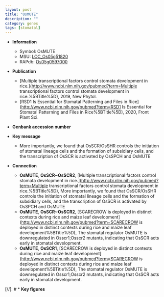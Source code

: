 ```yaml
---
layout: post
title: "OsMUTE"
description: ""
category: genes
tags: [stomatal]
---
```


* **Information**  
    + Symbol: OsMUTE  
    + MSU: [LOC_Os05g51820](http://rice.uga.edu/cgi-bin/ORF_infopage.cgi?orf=LOC_Os05g51820)  
    + RAPdb: [Os05g0597000](https://rapdb.dna.affrc.go.jp/locus/?name=Os05g0597000)  

* **Publication**  
    + [Multiple transcriptional factors control stomata development in rice.](http://www.ncbi.nlm.nih.gov/pubmed?term=Multiple transcriptional factors control stomata development in rice.%5BTitle%5D), 2019, New Phytol.
    + [RSD1 Is Essential for Stomatal Patterning and Files in Rice](http://www.ncbi.nlm.nih.gov/pubmed?term=RSD1 Is Essential for Stomatal Patterning and Files in Rice%5BTitle%5D), 2020, Front Plant Sci.

* **Genbank accession number**  

* **Key message**  
    + More importantly, we found that OsSCR/OsSHR controls the initiation of stomatal lineage cells and the formation of subsidiary cells, and the transcription of OsSCR is activated by OsSPCH and OsMUTE

* **Connection**  
    + __OsMUTE__, __OsSCR~OsSCR2__, [Multiple transcriptional factors control stomata development in rice.](http://www.ncbi.nlm.nih.gov/pubmed?term=Multiple transcriptional factors control stomata development in rice.%5BTitle%5D),  More importantly, we found that OsSCR/OsSHR controls the initiation of stomatal lineage cells and the formation of subsidiary cells, and the transcription of OsSCR is activated by OsSPCH and OsMUTE
    + __OsMUTE__, __OsSCR~OsSCR2__, [SCARECROW is deployed in distinct contexts during rice and maize leaf development](http://www.ncbi.nlm.nih.gov/pubmed?term=SCARECROW is deployed in distinct contexts during rice and maize leaf development%5BTitle%5D), The stomatal regulator OsMUTE is downregulated in Osscr1;Osscr2 mutants, indicating that OsSCR acts early in stomatal development.
    + __OsMUTE__, __OsSCR1__, [SCARECROW is deployed in distinct contexts during rice and maize leaf development](http://www.ncbi.nlm.nih.gov/pubmed?term=SCARECROW is deployed in distinct contexts during rice and maize leaf development%5BTitle%5D), The stomatal regulator OsMUTE is downregulated in Osscr1;Osscr2 mutants, indicating that OsSCR acts early in stomatal development.

[//]: # * **Key figures**  


